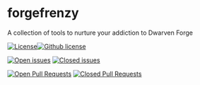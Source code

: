 # forgefrenzy
A collection of tools to nurture your addiction to Dwarven Forge

[![License](https://img.shields.io/pypi/l/forgefrenzy)](https://pypi.org/project/forgefrenzy/)[![Github license](https://img.shields.io/github/license/lawnmowerlatteforgefrenzy.svg "License")](https://github.com/lawnmowerlatteforgefrenzy/blob/master/LICENSE)

[![Open issues](https://img.shields.io/github/issues/lawnmowerlatteforgefrenzy.svg "Open issues")](https://github.com/lawnmowerlatteforgefrenzy/issues)
[![Closed issues](https://img.shields.io/github/issues-closed/lawnmowerlatteforgefrenzy.svg "Closed issues")](https://github.com/lawnmowerlatteforgefrenzy/issues?utf8=✓&q=is%3Aissue+is%3Aclosed)

[![Open Pull Requests](https://img.shields.io/github/issues-pr/lawnmowerlatteforgefrenzy.svg "Open Pull Requests")](https://github.com/lawnmowerlatteforgefrenzy/pulls)
[![Closed Pull Requests](https://img.shields.io/github/issues-pr-closed/lawnmowerlatteforgefrenzy.svg "Closed Pull Requests")](https://github.com/lawnmowerlatteforgefrenzy/pulls?utf8=✓&q=is%3Apr+is%3Aclosed)
